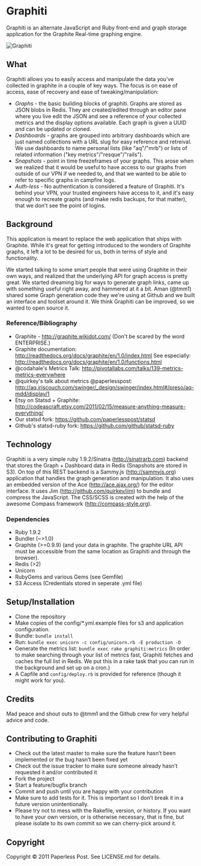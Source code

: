 # Graphiti

Graphiti is an alternate JavaScript and Ruby front-end and graph storage application for the Graphite Real-time graphing engine.

![Graphiti](http://quirkey.com/skitch/http__aq.iriscouch.com_swinger_aq-mdd_graphiti1.jpg-20111211-135528.jpg)

## What 

Graphiti allows you to easily access and manipulate the data you've collected in graphite in a couple of key ways. The focus is on ease of access, ease of recovery and ease of tweaking/manipulation:

* *Graphs* - the basic building blocks of graphiti. Graphs are stored as JSON blobs in Redis. They are created/edited through an editor pane where you live edit the JSON and see a reference of your collected metrics and the display options available. Each graph is given a UUID and can be updated or cloned.
* *Dashboards* - graphs are grouped into arbitrary dashboards which are just named collections with a URL slug for easy reference and retreival. We use dashboards to name personal lists (like "aq"/"mrb") or lists of related information ("key metrics"/"resque"/"rails").
* *Snapshots* - point in time freezeframes of your graphs. This arose when we realized that it would be useful to have access to our graphs from outside of our VPN if we needed to, and that we wanted to be able to refer to specific graphs in campfire logs.
* *Auth-less* - No authentication is considered a feature of Graphiti. It's behind your VPN, your trusted engineers have access to it, and it's easy enough to recreate graphs (and make redis backups, for that matter), that we don't see the point of logins.

## Background

This application is meant to replace the web application that ships with Graphite. While it's great for getting introduced to the wonders of Graphite graphs, it left a lot to be desired for us, both in terms of style and functionality.

We started talking to some smart people that were using Graphite in their own ways, and realized that the underlying API for graph access is pretty great. We started dreaming big for ways to generate graph links, came up with something useful right away, and hammered at it a bit. Aman (@tmm1) shared some Graph generation code they we're using at Github and we built an interface and toolset around it. We think Graphiti can be improved, so we wanted to open source it.

### Reference/Bibliography

* Graphite - http://graphite.wikidot.com/ (Don't be scared by the word ENTERPRISE.)
* Graphite documentation: http://readthedocs.org/docs/graphite/en/1.0/index.html See especially: http://readthedocs.org/docs/graphite/en/1.0/functions.html
* @codahale's Metrics Talk: http://pivotallabs.com/talks/139-metrics-metrics-everywhere 
* @quirkey's talk about metrics @paperlesspost: http://aq.iriscouch.com/swinger/_design/swinger/index.html#/preso/aq-mdd/display/1
* Etsy on Statsd + Graphite: http://codeascraft.etsy.com/2011/02/15/measure-anything-measure-everything/
* Our statsd fork: https://github.com/paperlesspost/statsd
* Github's statsd-ruby fork: https://github.com/github/statsd-ruby

## Technology

Graphiti is a very simple ruby 1.9.2/Sinatra (http://sinatrarb.com) backend that stores the Graph + Dashboard data in Redis (Snapshots are stored in S3). On top of this REST backend is a Sammy.js (http://sammyjs.org) application that handles the graph generation and manipulation. It also uses an embedded version of the Ace (http://ace.ajax.org/) for the editor interface. It uses Jim (http://github.com/quirkey/jim) to bundle and compress the JavaScript. The CSS/SCSS is created with the help of the awesome Compass framework (http://compass-style.org).

### Dependencies

* Ruby 1.9.2
* Bundler (~>1.0)
* Graphite (>=0.9.9) (and your data in graphite. The graphite URL API must be accessible from the same location as Graphiti and through the browser).
* Redis (>2)
* Unicorn
* RubyGems and various Gems (see Gemfile)
* S3 Access (Credentials stored in seperate .yml file)

## Setup/Installation

* Clone the repository
* Make copies of the config/*.yml.example files for s3 and application configuration.
* Bundle: `bundle install`
* Run: `bundle exec unicorn -c config/unicorn.rb -E production -D`
* Generate the metrics list: `bundle exec rake graphiti:metrics` (In order to make searching through your list of metrics fast, Graphiti fetches and caches the full list in Redis. We put this in a rake task that you can run in the background and set up on a cron.)
* A Capfile and `config/deploy.rb` is provided for reference (though it might work for you).

## Credits

Mad peace and shout outs to @tmm1 and the Github crew for very helpful advice and code. 

## Contributing to Graphiti

* Check out the latest master to make sure the feature hasn’t been implemented or the bug hasn’t been fixed yet
* Check out the issue tracker to make sure someone already hasn’t requested it and/or contributed it
* Fork the project
* Start a feature/bugfix branch
* Commit and push until you are happy with your contribution
* Make sure to add tests for it. This is important so I don’t break it in a future version unintentionally.
* Please try not to mess with the Rakefile, version, or history. If you want to have your own version, or is otherwise necessary, that is fine, but please isolate to its own commit so we can cherry-pick around it.

## Copyright

Copyright © 2011 Paperless Post. See LICENSE.md for details.
